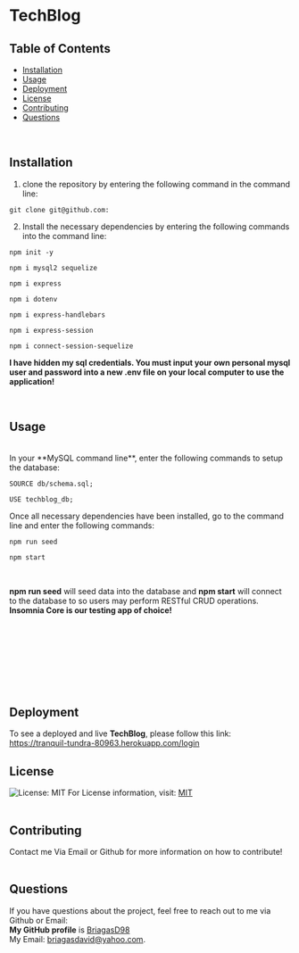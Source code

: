 # TechBlog

## Table of Contents
  * [Installation](#Installation)
  * [Usage](#Usage)
  * [Deployment](#Deployment)
  * [License](#License)
  * [Contributing](#Contributing)
  * [Questions](#Questions)
  <br/>
  
  ## Installation
  1) clone the repository by entering the following command in the command line: <br/> 
  ```
  git clone git@github.com:
  ```
  2) Install the necessary dependencies by entering the following commands into the command line: <br/>
  ```
  npm init -y
  ```
  ```
  npm i mysql2 sequelize
  ```
  ```
  npm i express
  ```
  ```
  npm i dotenv
  ```
  ```
  npm i express-handlebars
  ```
  ```
  npm i express-session
  ```
  ```
  npm i connect-session-sequelize
  ```
  **I have hidden my sql credentials. You must input your own personal mysql user and password into a new .env file on your local computer to use the application!**
  
  <br/>
  
  ## Usage
  
  <br/>
  In your **MySQL command line**, enter the following commands to setup the database:
  
  ```
  SOURCE db/schema.sql;
  ```
  ```
  USE techblog_db;
  ```
  Once all necessary dependencies have been installed, go to the command line and enter the following commands:
  ```
  npm run seed
  ```
  ```
  npm start
  ```
  <br/>
  
  **npm run seed** will seed data into the database and **npm start** will connect to the database to so users
  may perform RESTful CRUD operations. **Insomnia Core is our testing app of choice!**
  
  <br/>
  
  
  <br/>
  
  
  <br/>
  

  <br/>
  


  <br/>
  
  
  <br/>
  

  
  <br/>

  ## Deployment
  To see a deployed and live **TechBlog**, please follow this link: <br/>
  https://tranquil-tundra-80963.herokuapp.com/login
  <br/>

  ## License
  ![License: MIT](https://img.shields.io/badge/License-MIT-yellow.svg)
  For License information, visit:
  [MIT](https://opensource.org/licenses/MIT)
  <br/>
  <br/>
  ## Contributing
  Contact me Via Email or Github for more information on how to contribute!
  <br/>
  <br/>
  
  ## Questions  
  If you have questions about the project, feel free to reach out to me via Github or Email:
  <br/>
  **My GitHub profile** is [BriagasD98](https://github.com/BriagasD98)
  <br/>
  My Email: [briagasdavid@yahoo.com](mailto:briagasdavid@yahoo.com).
